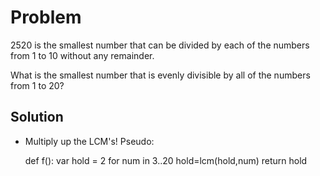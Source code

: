 Problem
=======
2520 is the smallest number that can be divided by each of the numbers from 1 to 10 without any remainder.

What is the smallest number that is evenly divisible by all of the numbers from 1 to 20?

Solution
--------
+ Multiply up the LCM's!  Pseudo:

	def f():
		var hold = 2
		for num in 3..20
		   hold=lcm(hold,num) 
		return hold
